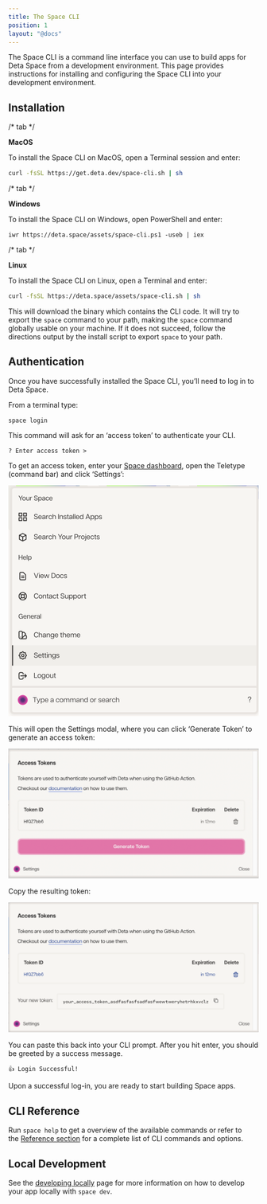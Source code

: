 ```yaml
---
title: The Space CLI
position: 1
layout: "@docs"
---
```


The Space CLI is a command line interface you can use to build apps for Deta Space from a development environment. This page provides instructions for installing and configuring the Space CLI into your development environment.

## Installation


/* tab */

**MacOS** 

To install the Space CLI on MacOS, open a Terminal session and enter:

```bash
curl -fsSL https://get.deta.dev/space-cli.sh | sh
```

/* tab */

**Windows**

To install the Space CLI on Windows, open PowerShell and enter:

```
iwr https://deta.space/assets/space-cli.ps1 -useb | iex
```

/* tab */

**Linux**

To install the Space CLI on Linux, open a Terminal and enter:

```bash
curl -fsSL https://deta.space/assets/space-cli.sh | sh
```

This will download the binary which contains the CLI code. It will try to export the `space` command to your path, making the `space` command globally usable on your machine. If it does not succeed, follow the directions output by the install script to export `space` to your path.

## Authentication

Once you have successfully installed the Space CLI, you’ll need to log in to Deta Space.

From a terminal type:

```
space login
```

This command will ask for an ‘access token’ to authenticate your CLI.

```
? Enter access token >
```

To get an access token, enter your [Space dashboard](https://deta.space/), open the Teletype (command bar) and click ‘Settings’:

![cli-1](/public/docs-assets/build/cli-1.png)

This will open the Settings modal, where you can click ‘Generate Token’ to generate an access token:

![cli-2](/public/docs-assets/build/cli-2.png)

Copy the resulting token:

![cli-3](/public/docs-assets/build/cli-3.png)

You can paste this back into your CLI prompt. After you hit enter, you should be greeted by a success message.

```
👍 Login Successful!
```

Upon a successful log-in, you are ready to start building Space apps.

## CLI Reference

Run `space help` to get a overview of the available commands or refer to the [Reference section](/docs/en/build/reference/cli) for a complete list of CLI commands and options.

## Local Development

See the [developing locally](/docs/en/build/fundamentals/development/local-development) page for more information on how to develop your app locally with `space dev`.